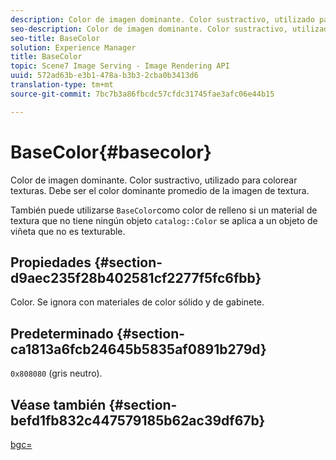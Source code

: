```yaml
---
description: Color de imagen dominante. Color sustractivo, utilizado para colorear texturas. Debe ser el color dominante promedio de la imagen de textura.
seo-description: Color de imagen dominante. Color sustractivo, utilizado para colorear texturas. Debe ser el color dominante promedio de la imagen de textura.
seo-title: BaseColor
solution: Experience Manager
title: BaseColor
topic: Scene7 Image Serving - Image Rendering API
uuid: 572ad63b-e3b1-478a-b3b3-2cba0b3413d6
translation-type: tm+mt
source-git-commit: 7bc7b3a86fbcdc57cfdc31745fae3afc06e44b15

---
```



# BaseColor{#basecolor}

Color de imagen dominante. Color sustractivo, utilizado para colorear texturas. Debe ser el color dominante promedio de la imagen de textura.

También puede utilizarse `BaseColor`como color de relleno si un material de textura que no tiene ningún objeto `catalog::Color` se aplica a un objeto de viñeta que no es texturable.

## Propiedades {#section-d9aec235f28b402581cf2277f5fc6fbb}

Color. Se ignora con materiales de color sólido y de gabinete.

## Predeterminado {#section-ca1813a6fcb24645b5835af0891b279d}

`0x808080` (gris neutro).

## Véase también {#section-befd1fb832c447579185b62ac39df67b}

[bgc=](../../../../../ir-api/http-protocol/image-rendering-api-ref/c-ir-http-protocol-ref/c-ir-http-protocol-command-reference/r-ir-bgc.md#reference-3f5c78cea01c4a85aa582076d23aebb0)
